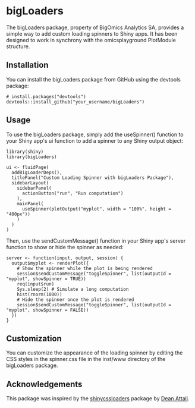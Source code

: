 # bigLoaders
 
The bigLoaders package, property of BigOmics Analytics SA, provides a simple way to add custom loading spinners to Shiny apps. It has been designed to work in synchrony with the omicsplayground PlotModule structure.

## Installation

You can install the bigLoaders package from GitHub using the devtools package:

```
# install.packages("devtools")
devtools::install_github("your_username/bigLoaders")
```

## Usage

To use the bigLoaders package, simply add the useSpinner() function to your Shiny app's ui function to add a spinner to any Shiny output object:

```
library(shiny)
library(bigLoaders)

ui <- fluidPage(
  addBigLoaderDeps(),
  titlePanel("Custom Loading Spinner with bigLoaders Package"),
  sidebarLayout(
    sidebarPanel(
      actionButton("run", "Run computation")
    ),
    mainPanel(
      useSpinner(plotOutput("myplot", width = "100%", height = "400px"))
    )
  )
)
```

Then, use the sendCustomMessage() function in your Shiny app's server function to show or hide the spinner as needed:

```
server <- function(input, output, session) {
  output$myplot <- renderPlot({
    # Show the spinner while the plot is being rendered
    session$sendCustomMessage("toggleSpinner", list(outputId = "myplot", showSpinner = TRUE))
    req(input$run)
    Sys.sleep(2) # Simulate a long computation
    hist(rnorm(1000))
    # Hide the spinner once the plot is rendered
    session$sendCustomMessage("toggleSpinner", list(outputId = "myplot", showSpinner = FALSE))
  })
}
```

## Customization

You can customize the appearance of the loading spinner by editing the CSS styles in the spinner.css file in the inst/www directory of the bigLoaders package.

## Acknowledgements

This package was inspired by the [shinycssloaders]() package by [Dean Attali](https://deanattali.com/).
